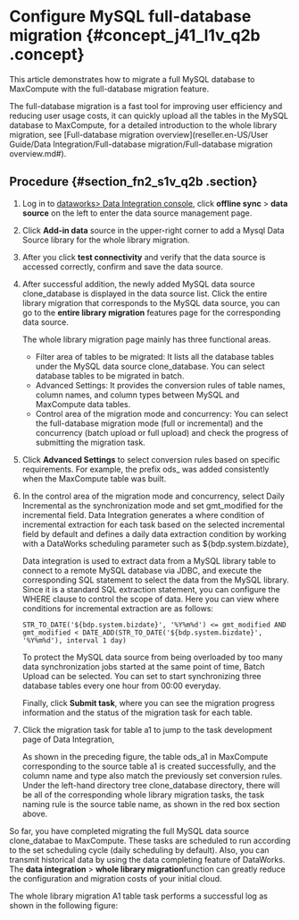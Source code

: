 # Configure MySQL full-database migration {#concept_j41_l1v_q2b .concept}

This article demonstrates how to migrate a full MySQL database to MaxCompute with the full-database migration feature.

The full-database migration is a fast tool for improving user efficiency and reducing user usage costs, it can quickly upload all the tables in the MySQL database to MaxCompute, for a detailed introduction to the whole library migration, see [Full-database migration overview](reseller.en-US/User Guide/Data Integration/Full-database migration/Full-database migration overview.md#).

## Procedure {#section_fn2_s1v_q2b .section}

1.  Log in to [dataworks\> Data Integration console](https://account.alibabacloud.com/login/login.htm), click **offline sync** \> **data source** on the left to enter the data source management page.
2.  Click **Add-in data** source in the upper-right corner to add a Mysql Data Source library for the whole library migration.
3.  After you click **test connectivity** and verify that the data source is accessed correctly, confirm and save the data source.
4.  After successful addition, the newly added MySQL data source clone\_database is displayed in the data source list. Click the entire library migration that corresponds to the MySQL data source, you can go to the **entire library migration** features page for the corresponding data source.

    The whole library migration page mainly has three functional areas.

    -   Filter area of tables to be migrated: It lists all the database tables under the MySQL data source clone\_database. You can select database tables to be migrated in batch.
    -   Advanced Settings: It provides the conversion rules of table names, column names, and column types between MySQL and MaxCompute data tables.
    -   Control area of the migration mode and concurrency: You can select the full-database migration mode \(full or incremental\) and the concurrency \(batch upload or full upload\) and check the progress of submitting the migration task.
5.  Click **Advanced Settings** to select conversion rules based on specific requirements. For example, the prefix ods\_ was added consistently when the MaxCompute table was built.
6.  In the control area of the migration mode and concurrency, select Daily Incremental as the synchronization mode and set gmt\_modified for the incremental field. Data Integration generates a where condition of incremental extraction for each task based on the selected incremental field by default and defines a daily data extraction condition by working with a DataWorks scheduling parameter such as $\{bdp.system.bizdate\},

    Data integration is used to extract data from a MySQL library table to connect to a remote MySQL database via JDBC, and execute the corresponding SQL statement to select the data from the MySQL library. Since it is a standard SQL extraction statement, you can configure the WHERE clause to control the scope of data. Here you can view where conditions for incremental extraction are as follows:

    ```
    STR_TO_DATE('${bdp.system.bizdate}', '%Y%m%d') <= gmt_modified AND gmt_modified < DATE_ADD(STR_TO_DATE('${bdp.system.bizdate}', '%Y%m%d'), interval 1 day)
    ```

    To protect the MySQL data source from being overloaded by too many data synchronization jobs started at the same point of time, Batch Upload can be selected. You can set to start synchronizing three database tables every one hour from 00:00 everyday.

    Finally, click **Submit task**, where you can see the migration progress information and the status of the migration task for each table.

7.  Click the migration task for table a1 to jump to the task development page of Data Integration,

    As shown in the preceding figure, the table ods\_a1 in MaxCompute corresponding to the source table a1 is created successfully, and the column name and type also match the previously set conversion rules. Under the left-hand directory tree clone\_database directory, there will be all of the corresponding whole library migration tasks, the task naming rule is the source table name, as shown in the red box section above.


So far, you have completed migrating the full MySQL data source clone\_databae to MaxCompute. These tasks are scheduled to run according to the set scheduling cycle \(daily scheduling by default\). Also, you can transmit historical data by using the data completing feature of DataWorks. The **data integration** \> **whole library migration**function can greatly reduce the configuration and migration costs of your initial cloud.

The whole library migration A1 table task performs a successful log as shown in the following figure:

